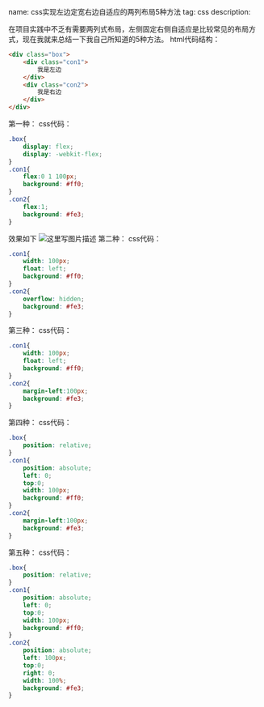 name: css实现左边定宽右边自适应的两列布局5种方法
tag: css
description: 


在项目实践中不乏有需要两列式布局，左侧固定右侧自适应是比较常见的布局方式，现在我就来总结一下我自己所知道的5种方法。
html代码结构：

```html
<div class="box">
	<div class="con1">
		我是左边
	</div>
	<div class="con2">
		我是右边
	</div>
</div>
```
第一种：
css代码：

```css
.box{
	display: flex;
	display: -webkit-flex;
}
.con1{
	flex:0 1 100px;
	background: #ff0;
}
.con2{
	flex:1;
	background: #fe3;
}
```
效果如下
![这里写图片描述](https://s3.qiufengh.com/blog/1579506284786.png)
第二种：
css代码：

```css
.con1{
	width: 100px;
	float: left;
	background: #ff0;
}
.con2{
	overflow: hidden;
	background: #fe3;
}
```
第三种：
css代码：

```css
.con1{
	width: 100px;
	float: left;
	background: #ff0;
}
.con2{
	margin-left:100px;
	background: #fe3;
}
```
第四种：
css代码：

```css
.box{
	position: relative;
}
.con1{
	position: absolute;
	left: 0;
	top:0;
	width: 100px;
	background: #ff0;
}
.con2{
	margin-left:100px;
	background: #fe3;
}
```
第五种：
css代码：

```css
.box{
	position: relative;
}
.con1{
	position: absolute;
	left: 0;
	top:0;
	width: 100px;
	background: #ff0;
}
.con2{
	position: absolute;
	left: 100px;
	top:0;
	right: 0;
	width: 100%;
	background: #fe3;
}
```